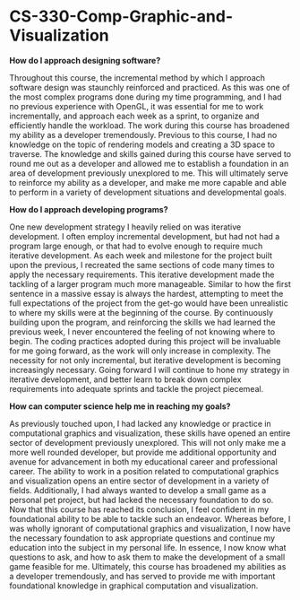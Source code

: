 # CS-330-Comp-Graphic-and-Visualization

<B>How do I approach designing software?</B>

Throughout this course, the incremental method by which I approach software design was staunchly reinforced and practiced. As this was one of the most complex programs done during my time programming, and I had no previous experience with OpenGL, it was essential for me to work incrementally, and approach each week as a sprint, to organize and efficiently handle the workload. The work during this course has broadened my ability as a developer tremendously. Previous to this course, I had no knowledge on the topic of rendering models and creating a 3D space to traverse. The knowledge and skills gained during this course have served to round me out as a developer and allowed me to establish a foundation in an area of development previously unexplored to me. This will ultimately serve to reinforce my ability as a developer, and make me more capable and able to perform in a variety of development situations and developmental goals. 

<B>How do I approach developing programs?</B>

One new development strategy I heavily relied on was iterative development. I often employ incremental development, but had not had a program large enough, or that had to evolve enough to require much iterative development. As each week and milestone for the project built upon the previous, I recreated the same sections of code many times to apply the necessary requirements. This iterative development made the tackling of a larger program much more manageable. Similar to how the first sentence in a massive essay is always the hardest, attempting to meet the full expectations of the project from the get-go would have been unrealistic to where my skills were at the beginning of the course. By continuously building upon the program, and reinforcing the skills we had learned the previous week, I never encountered the feeling of not knowing where to begin. The coding practices adopted during this project will be invaluable for me going forward, as the work will only increase in complexity. The necessity for not only incremental, but iterative development is becoming increasingly necessary. Going forward I will continue to hone my strategy in iterative development, and better learn to break down complex requirements into adequate sprints and tackle the project piecemeal. 

<B>How can computer science help me in reaching my goals?</B>

As previously touched upon, I had lacked any knowledge or practice in computational graphics and visualization, these skills have opened an entire sector of development previously unexplored. This will not only make me a more well rounded developer, but provide me additional opportunity and avenue for advancement in both my educational career and professional career. The ability to work in a position related to computational graphics and visualization opens an entire sector of development in a variety of fields. Additionally, I had always wanted to develop a small game as a personal pet project, but had lacked the necessary foundation to do so. Now that this course has reached its conclusion, I feel confident in my foundational ability to be able to tackle such an endeavor. Whereas before, I was wholly ignorant of computational graphics and visualization, I now have the necessary foundation to ask appropriate questions and continue my education into the subject in my personal life. In essence, I now know what questions to ask, and how to ask them to make the development of a small game feasible for me. Ultimately, this course has broadened my abilities as a developer tremendously, and has served to provide me with important foundational knowledge in graphical computation and visualization. 
